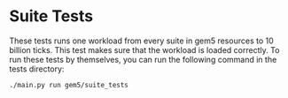 # Suite Tests

These tests runs one workload from every suite in gem5 resources to 10 billion ticks.
This test makes sure that the workload is loaded correctly.
To run these tests by themselves, you can run the following command in the tests directory:
```
./main.py run gem5/suite_tests
```
